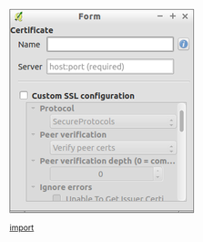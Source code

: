 ![](../images/QgsAuthSslConfigWidget-standalone.png)

[import](../gui/qgis-sample-QgsAuthSslConfigWidget.py)
